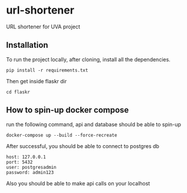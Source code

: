 # url-shortener
URL shortener for UVA project

## Installation
To run the project locally, after cloning, install all the dependencies.
```
pip install -r requirements.txt
```
Then get inside flaskr dir
```
cd flaskr
```
## How to spin-up docker compose

run the following command, api and database should be able to spin-up

```
docker-compose up --build --force-recreate
```

After successful, you should be able to connect to postgres db

```
host: 127.0.0.1
port: 5432
user: postgresadmin
password: admin123

```

Also you should be able to make api calls on your localhost
